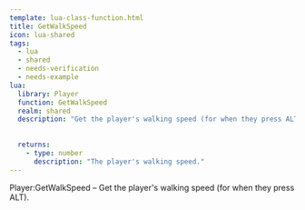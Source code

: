 ```yaml
---
template: lua-class-function.html
title: GetWalkSpeed
icon: lua-shared
tags:
  - lua
  - shared
  - needs-verification
  - needs-example
lua:
  library: Player
  function: GetWalkSpeed
  realm: shared
  description: "Get the player's walking speed (for when they press ALT)."
  
  
  returns:
    - type: number
      description: "The player's walking speed."
---
```


<div class="lua__search__keywords">
Player:GetWalkSpeed &#x2013; Get the player's walking speed (for when they press ALT).
</div>
